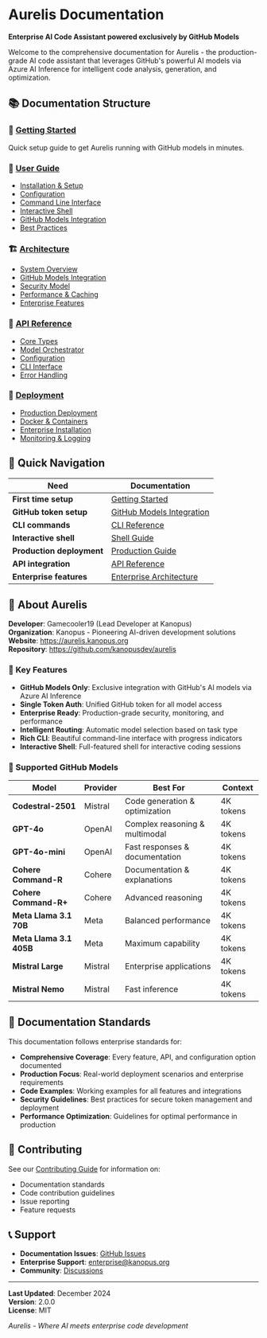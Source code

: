 # Aurelis Documentation

**Enterprise AI Code Assistant powered exclusively by GitHub Models**

Welcome to the comprehensive documentation for Aurelis - the production-grade AI code assistant that leverages GitHub's powerful AI models via Azure AI Inference for intelligent code analysis, generation, and optimization.

## 📚 Documentation Structure

### 🚀 [Getting Started](user-guide/getting-started.md)
Quick setup guide to get Aurelis running with GitHub models in minutes.

### 👥 [User Guide](user-guide/)
- [Installation & Setup](user-guide/installation.md)
- [Configuration](user-guide/configuration.md)
- [Command Line Interface](user-guide/cli-reference.md)
- [Interactive Shell](user-guide/shell-guide.md)
- [GitHub Models Integration](user-guide/github-models.md)
- [Best Practices](user-guide/best-practices.md)

### 🏗️ [Architecture](architecture/)
- [System Overview](architecture/system-overview.md)
- [GitHub Models Integration](architecture/github-models.md)
- [Security Model](architecture/security.md)
- [Performance & Caching](architecture/performance.md)
- [Enterprise Features](architecture/enterprise.md)

### 🔧 [API Reference](api/)
- [Core Types](api/core-types.md)
- [Model Orchestrator](api/model-orchestrator.md)
- [Configuration](api/configuration.md)
- [CLI Interface](api/cli.md)
- [Error Handling](api/error-handling.md)

### 🚀 [Deployment](deployment/)
- [Production Deployment](deployment/production.md)
- [Docker & Containers](deployment/docker.md)
- [Enterprise Installation](deployment/enterprise.md)
- [Monitoring & Logging](deployment/monitoring.md)

## 🎯 Quick Navigation

| Need | Documentation |
|------|---------------|
| **First time setup** | [Getting Started](user-guide/getting-started.md) |
| **GitHub token setup** | [GitHub Models Integration](user-guide/github-models.md) |
| **CLI commands** | [CLI Reference](user-guide/cli-reference.md) |
| **Interactive shell** | [Shell Guide](user-guide/shell-guide.md) |
| **Production deployment** | [Production Guide](deployment/production.md) |
| **API integration** | [API Reference](api/) |
| **Enterprise features** | [Enterprise Architecture](architecture/enterprise.md) |

## 🏢 About Aurelis

**Developer**: Gamecooler19 (Lead Developer at Kanopus)  
**Organization**: Kanopus - Pioneering AI-driven development solutions  
**Website**: https://aurelis.kanopus.org  
**Repository**: https://github.com/kanopusdev/aurelis  

### 🚀 Key Features

- **GitHub Models Only**: Exclusive integration with GitHub's AI models via Azure AI Inference
- **Single Token Auth**: Unified GitHub token for all model access
- **Enterprise Ready**: Production-grade security, monitoring, and performance
- **Intelligent Routing**: Automatic model selection based on task type
- **Rich CLI**: Beautiful command-line interface with progress indicators
- **Interactive Shell**: Full-featured shell for interactive coding sessions

### 🤖 Supported GitHub Models

| Model | Provider | Best For | Context |
|-------|----------|----------|---------|
| **Codestral-2501** | Mistral | Code generation & optimization | 4K tokens |
| **GPT-4o** | OpenAI | Complex reasoning & multimodal | 4K tokens |
| **GPT-4o-mini** | OpenAI | Fast responses & documentation | 4K tokens |
| **Cohere Command-R** | Cohere | Documentation & explanations | 4K tokens |
| **Cohere Command-R+** | Cohere | Advanced reasoning | 4K tokens |
| **Meta Llama 3.1 70B** | Meta | Balanced performance | 4K tokens |
| **Meta Llama 3.1 405B** | Meta | Maximum capability | 4K tokens |
| **Mistral Large** | Mistral | Enterprise applications | 4K tokens |
| **Mistral Nemo** | Mistral | Fast inference | 4K tokens |

## 📖 Documentation Standards

This documentation follows enterprise standards for:

- **Comprehensive Coverage**: Every feature, API, and configuration option documented
- **Production Focus**: Real-world deployment scenarios and enterprise requirements
- **Code Examples**: Working examples for all features and integrations
- **Security Guidelines**: Best practices for secure token management and deployment
- **Performance Optimization**: Guidelines for optimal performance in production

## 🤝 Contributing

See our [Contributing Guide](../CONTRIBUTING.md) for information on:
- Documentation standards
- Code contribution guidelines
- Issue reporting
- Feature requests

## 📞 Support

- **Documentation Issues**: [GitHub Issues](https://github.com/kanopusdev/aurelis/issues)
- **Enterprise Support**: enterprise@kanopus.org
- **Community**: [Discussions](https://github.com/kanopusdev/aurelis/discussions)

---

**Last Updated**: December 2024  
**Version**: 2.0.0  
**License**: MIT  

*Aurelis - Where AI meets enterprise code development*
